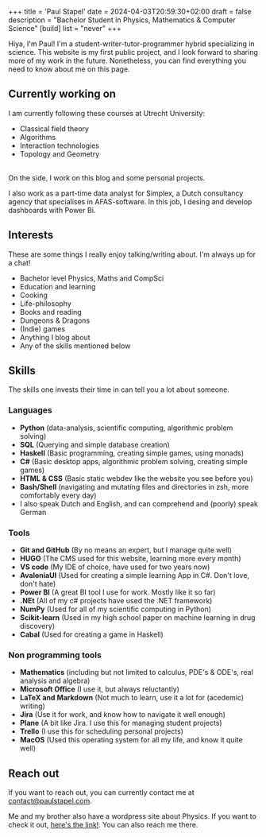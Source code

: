 +++
title = 'Paul Stapel'
date = 2024-04-03T20:59:30+02:00
draft = false
description = "Bachelor Student in Physics, Mathematics & Computer Science"
[build] 
    list = "never" 
+++

Hiya, I'm Paul! I'm a student-writer-tutor-programmer hybrid specializing in science. This website is my first public project, and I look forward to sharing more of my work in the future. Nonetheless, you can find everything you need to know about me on this page. 

## Currently working on
I am currently following these courses at Utrecht University: 
* Classical field theory
* Algorithms
* Interaction technologies
* Topology and Geometry

\
On the side, I work on this blog and some personal projects.

I also work as a part-time data analyst for Simplex, a Dutch consultancy agency that specialises in AFAS-software. In this job, I desing and develop dashboards with Power Bi.

## Interests
These are some things I really enjoy talking/writing about. I'm always up for a chat!
* Bachelor level Physics, Maths and CompSci
* Education and learning
* Cooking 
* Life-philosophy 
* Books and reading
* Dungeons & Dragons
* (Indie) games
* Anything I blog about
* Any of the skills mentioned below

## Skills
The skills one invests their time in can tell you a lot about someone.

### Languages
* **Python** (data-analysis, scientific computing, algorithmic problem solving)
* **SQL** (Querying and simple database creation)
* **Haskell** (Basic programming, creating simple games, using monads)
* **C#** (Basic desktop apps, algorithmic problem solving, creating simple games)
* **HTML & CSS** (Basic static webdev like the website you see before you)
* **Bash/Shell** (navigating and mutating files and directories in zsh, more comfortably every day)
* I also speak Dutch and English, and can comprehend and (poorly) speak German 


### Tools
* **Git and GitHub** (By no means an expert, but I manage quite well)
* **HUGO** (The CMS used for this website, learning more every month)
* **VS code** (My IDE of choice, have used for two years now)
* **AvaloniaUI** (Used for creating a simple learning App in C#. Don't love, don't hate)
* **Power BI** (A great BI tool I use for work. Mostly like it so far)
* **.NEt** (All of my c# projects have used the .NET framework)
* **NumPy** (Used for all of my scientific computing in Python)
* **Scikit-learn** (Used in my high school paper on machine learning in drug discovery)
* **Cabal** (Used for creating a game in Haskell)


### Non programming tools
* **Mathematics** (including but not limited to calculus, PDE's & ODE's, real analysis and algebra)
* **Microsoft Office** (I use it, but always reluctantly)  
* **LaTeX and Markdown** (Not much to learn, use it a lot for (acedemic) writing)
* **Jira** (Use it for work, and know how to navigate it well enough)
* **Plane** (A bit like Jira. I use this for managing student projects)
* **Trello** (I use this for scheduling personal projects)
* **MacOS** (Used this operating system for all my life, and know it quite well)


## Reach out
If you want to reach out, you can currently contact me at <contact@paulstapel.com>.

Me and my brother also have a wordpress site about Physics. If you want to check it out, [here's the link!](https://phyzards.com). You can also reach me there. 
